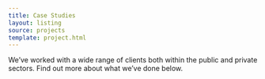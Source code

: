 ```yaml
---
title: Case Studies
layout: listing
source: projects
template: project.html
---
```

We’ve worked with a wide range of clients both within the public and private sectors. Find out more about what we’ve done below.
